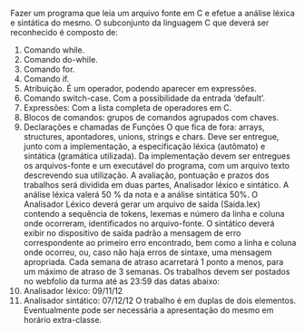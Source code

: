 Fazer um programa que leia um arquivo fonte em C e efetue a análise léxica e sintática do mesmo. O
subconjunto da linguagem C que deverá ser reconhecido é composto de:
1. Comando while.
2. Comando do-while.
3. Comando for.
4. Comando if.
5. Atribuição. É um operador, podendo aparecer em expressões.
6. Comando switch-case. Com a possibilidade da entrada ‘default’.
7. Expressões: Com a lista completa de operadores em C.
8. Blocos de comandos: grupos de comandos agrupados com chaves.
9. Declarações e chamadas de Funções
O que fica de fora:
arrays, structures, apontadores, unions, strings e chars.
Deve ser entregue, junto com a implementação, a especificação léxica (autômato) e sintática
(gramática utilizada). Da implementação devem ser entregues os arquivos-fonte e um executável do
programa, com um arquivo texto descrevendo sua utilização.
A avaliação, pontuação e prazos dos trabalhos será dividida em duas partes, Analisador léxico e sintático.
A análise léxica valerá 50 % da nota e a análise sintática 50%. O Analisador Léxico deverá gerar um arquivo
de saída (Saida.lex) contendo a sequência de tokens, lexemas e número da linha e coluna onde ocorreram,
identificados no arquivo-fonte. O sintático deverá exibir no dispositivo de saída padrão a mensagem de erro
correspondente ao primeiro erro encontrado, bem como a linha e coluna onde ocorreu, ou, caso não haja erros
de sintaxe, uma mensagem apropriada. Cada semana de atraso acarretará 1 ponto a menos, para um máximo
de atraso de 3 semanas. Os trabalhos devem ser postados no webfolio da turma até as 23:59 das datas abaixo:
1. Analisador léxico: 09/11/12
2. Analisador sintático: 07/12/12
O trabalho é em duplas de dois elementos. Eventualmente pode ser necessária a apresentação do mesmo
em horário extra-classe.
